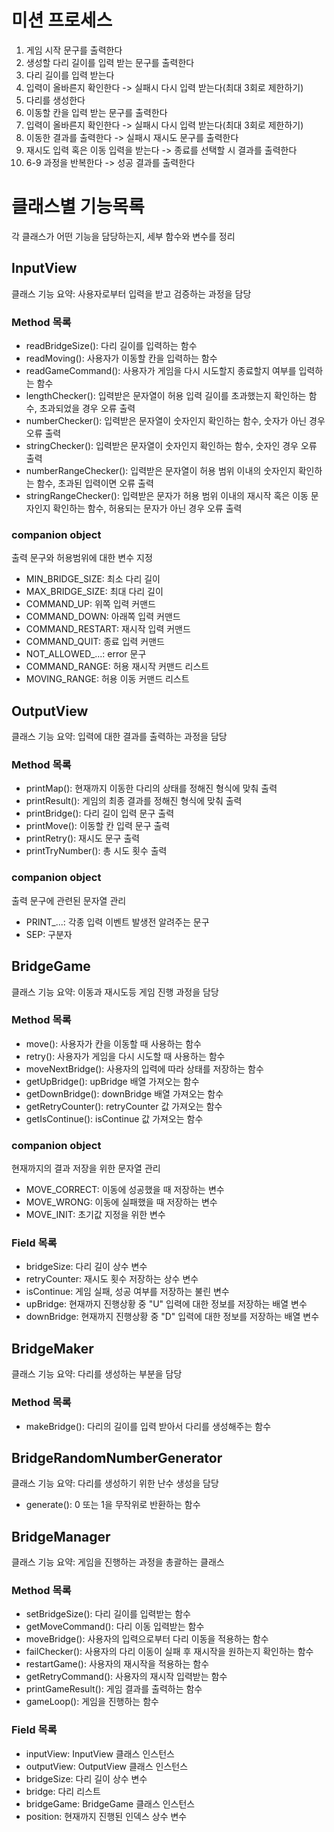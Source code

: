 # 미션 프로세스
1. 게임 시작 문구를 출력한다
2. 생성할 다리 길이를 입력 받는 문구를 출력한다
3. 다리 길이를 입력 받는다
4. 입력이 올바른지 확인한다 -> 실패시 다시 입력 받는다(최대 3회로 제한하기)
5. 다리를 생성한다
6. 이동할 칸을 입력 받는 문구를 출력한다
7. 입력이 올바른지 확인한다 -> 실패시 다시 입력 받는다(최대 3회로 제한하기)
8. 이동한 결과를 출력한다 -> 실패시 재시도 문구를 출력한다
9. 재시도 입력 혹은 이동 입력을 받는다 -> 종료를 선택할 시 결과를 출력한다
10. 6-9 과정을 반복한다 -> 성공 결과를 출력한다

# 클래스별 기능목록
각 클래스가 어떤 기능을 담당하는지, 세부 함수와 변수를 정리

## InputView
클래스 기능 요약: 사용자로부터 입력을 받고 검증하는 과정을 담당

### Method 목록
- readBridgeSize(): 다리 길이를 입력하는 함수
- readMoving(): 사용자가 이동할 칸을 입력하는 함수
- readGameCommand(): 사용자가 게임을 다시 시도할지 종료할지 여부를 입력하는 함수
- lengthChecker(): 입력받은 문자열이 허용 입력 길이를 초과했는지 확인하는 함수, 초과되었을 경우 오류 출력
- numberChecker(): 입력받은 문자열이 숫자인지 확인하는 함수, 숫자가 아닌 경우 오류 출력
- stringChecker(): 입력받은 문자열이 숫자인지 확인하는 함수, 숫자인 경우 오류 출력
- numberRangeChecker(): 입력받은 문자열이 허용 범위 이내의 숫자인지 확인하는 함수, 초과된 입력이면 오류 출력
- stringRangeChecker(): 입력받은 문자가 허용 범위 이내의 재시작 혹은 이동 문자인지 확인하는 함수, 허용되는 문자가 아닌 경우 오류 출력

### companion object
출력 문구와 허용범위에 대한 변수 지정
- MIN_BRIDGE_SIZE: 최소 다리 길이
- MAX_BRIDGE_SIZE: 최대 다리 길이
- COMMAND_UP: 위쪽 입력 커맨드
- COMMAND_DOWN: 아래쪽 입력 커맨드
- COMMAND_RESTART: 재시작 입력 커맨드
- COMMAND_QUIT: 종료 입력 커맨드
- NOT_ALLOWED_...: error 문구
- COMMAND_RANGE: 허용 재시작 커맨드 리스트
- MOVING_RANGE: 허용 이동 커맨드 리스트

## OutputView
클래스 기능 요약: 입력에 대한 결과를 출력하는 과정을 담당

### Method 목록
- printMap(): 현재까지 이동한 다리의 상태를 정해진 형식에 맞춰 출력
- printResult(): 게임의 최종 결과를 정해진 형식에 맞춰 출력
- printBridge(): 다리 길이 입력 문구 출력
- printMove(): 이동할 칸 입력 문구 출력
- printRetry(): 재시도 문구 출력
- printTryNumber(): 총 시도 횟수 출력

### companion object
출력 문구에 관련된 문자열 관리
- PRINT_...: 각종 입력 이벤트 발생전 알려주는 문구
- SEP: 구분자

## BridgeGame
클래스 기능 요약: 이동과 재시도등 게임 진행 과정을 담당

### Method 목록
- move(): 사용자가 칸을 이동할 때 사용하는 함수
- retry(): 사용자가 게임을 다시 시도할 때 사용하는 함수
- moveNextBridge(): 사용자의 입력에 따라 상태를 저장하는 함수
- getUpBridge(): upBridge 배열 가져오는 함수
- getDownBridge(): downBridge 배열 가져오는 함수
- getRetryCounter(): retryCounter 값 가져오는 함수
- getIsContinue(): isContinue 값 가져오는 함수

### companion object
현재까지의 결과 저장을 위한 문자열 관리
- MOVE_CORRECT: 이동에 성공했을 때 저장하는 변수
- MOVE_WRONG: 이동에 실패했을 때 저장하는 변수
- MOVE_INIT: 초기값 지정을 위한 변수

### Field 목록
- bridgeSize: 다리 길이 상수 변수
- retryCounter: 재시도 횟수 저장하는 상수 변수
- isContinue: 게임 실패, 성공 여부를 저장하는 불린 변수
- upBridge: 현재까지 진행상황 중 "U" 입력에 대한 정보를 저장하는 배열 변수
- downBridge: 현재까지 진행상황 중 "D" 입력에 대한 정보를 저장하는 배열 변수

## BridgeMaker
클래스 기능 요약: 다리를 생성하는 부분을 담당

### Method 목록
- makeBridge(): 다리의 길이를 입력 받아서 다리를 생성해주는 함수

## BridgeRandomNumberGenerator
클래스 기능 요약: 다리를 생성하기 위한 난수 생성을 담당
- generate(): 0 또는 1을 무작위로 반환하는 함수

## BridgeManager
클래스 기능 요약: 게임을 진행하는 과정을 총괄하는 클래스

### Method 목록
- setBridgeSize(): 다리 길이를 입력받는 함수
- getMoveCommand(): 다리 이동 입력받는 함수
- moveBridge(): 사용자의 입력으로부터 다리 이동을 적용하는 함수
- failChecker(): 사용자의 다리 이동이 실패 후 재시작을 원하는지 확인하는 함수
- restartGame(): 사용자의 재시작을 적용하는 함수
- getRetryCommand(): 사용자의 재시작 입력받는 함수
- printGameResult(): 게임 결과를 출력하는 함수
- gameLoop(): 게임을 진행하는 함수

### Field 목록
- inputView: InputView 클래스 인스턴스
- outputView: OutputView 클래스 인스턴스
- bridgeSize: 다리 길이 상수 변수
- bridge: 다리 리스트
- bridgeGame: BridgeGame 클래스 인스턴스
- position: 현재까지 진행된 인덱스 상수 변수

